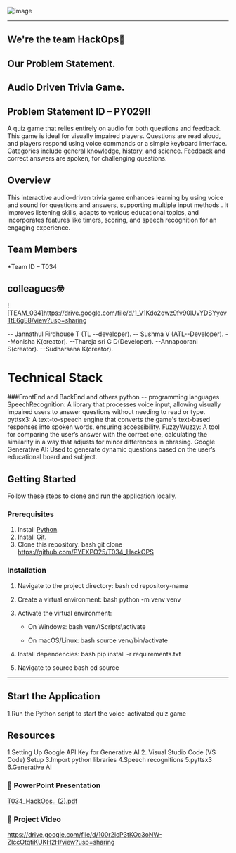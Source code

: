 ![image](https://github.com/user-attachments/assets/e6b15b39-7c40-4623-95b6-d2205bab6dfb)


--- 
## We're the team HackOps🎏

## Our Problem Statement.
## Audio Driven Trivia Game.

## Problem Statement ID – PY029!!

 A quiz game that relies entirely on audio for both questions and feedback. This game is ideal for visually impaired players. Questions are read aloud, and players respond using voice commands or a simple keyboard interface. Categories include general knowledge, history, and science. Feedback and correct answers are spoken,  for challenging questions.

## Overview
This interactive audio-driven trivia game enhances learning by using voice and sound for questions and answers, supporting multiple input methods . It improves listening skills, adapts to various educational topics, and incorporates features like timers, scoring, and speech recognition for an engaging experience.




 
## Team Members

*Team ID – T034

## colleagues🤓

![TEAM_034]https://drive.google.com/file/d/1_V1Kdo2qwz9fv90lUvYDSYyovTtE6gE8/view?usp=sharing


 -- Jannathul Firdhouse T (TL --developer).
 -- Sushma V (ATL--Developer).
 --Monisha K(creator).
 --Thareja sri G D(Developer).
 --Annapoorani S(creator).
 --Sudharsana K(creator).

# Technical Stack

###FrontEnd and BackEnd and others
python -- programming languages
SpeechRecognition: A library that processes voice input, allowing visually impaired users to answer questions without needing to read or type.
pyttsx3: A text-to-speech engine that converts the game's text-based responses into spoken words, ensuring accessibility.
FuzzyWuzzy: A tool for comparing the user’s answer with the correct one, calculating the similarity in a way that adjusts for minor differences in phrasing.
Google Generative AI: Used to generate dynamic questions based on the user’s educational board and subject.


## Getting Started

Follow these steps to clone and run the application locally.

### Prerequisites

1. Install [Python](https://www.python.org/downloads/).
2. Install [Git](https://git-scm.com/).
3. Clone this repository:
   bash
   git clone  https://github.com/PYEXPO25/T034_HackOPS

### Installation

1. Navigate to the project directory:
   bash
   cd repository-name
   
2. Create a virtual environment:
   bash
   python -m venv venv
   
3. Activate the virtual environment:
   - On Windows:
     bash
     venv\Scripts\activate
     
   - On macOS/Linux:
     bash
     source venv/bin/activate
     
4. Install dependencies:
   bash
   pip install -r requirements.txt
   
5. Navigate to source
   bash
   cd source
   

---

## Start the Application

1.Run the Python script to start the voice-activated quiz game


## Resources
1.Setting Up Google API Key for Generative AI
2. Visual Studio Code (VS Code) Setup
3.Import python libraries
4.Speech recognitions
5.pyttsx3
6.Generative AI

### 📄 PowerPoint Presentation
[T034_HackOps.. (2).pdf](https://github.com/user-attachments/files/18921964/T034_HackOps.2.pdf)


### 🎥 Project Video

https://drive.google.com/file/d/100r2icP3tKOc3oNW-ZIccOtqtiKUKH2H/view?usp=sharing

 
